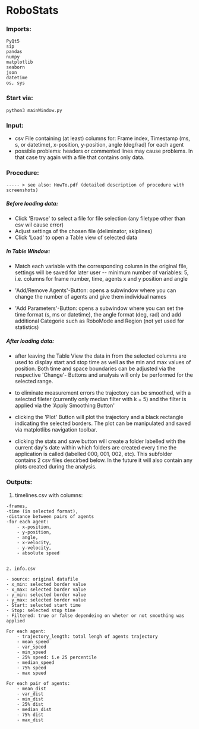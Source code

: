 # RoboStats

### Imports: 

    PyQt5
    sip
    pandas
    numpy
    matplotlib 
    seaborn
    json
    datetime
    os, sys
    
### Start via: 
    python3 mainWindow.py

### Input: 
   - csv File containing (at least) columns for: 
    Frame index, Timestamp (ms, s, or datetime), x-position, y-position, angle (deg/rad) for each agent
   - possible problems: headers or commented lines may cause problems. In that case try again with a file that contains only data.
    
### Procedure: 

    ----- > see also: HowTo.pdf (detailed description of procedure with screenshots)

   ##### Before loading data: 
    
   - Click 'Browse' to select a file for file selection (any filetype other than csv wil cause error)
   - Adjust settings of the chosen file (deliminator, skiplines)
   - Click 'Load' to open a Table view of selected data
    
   ##### In Table Window: 
    
   - Match each variable with the corresponding column in the original file, settings will be saved for later user
       -- minimum number of variables: 5, i.e. columns for frame number, time, agents x and y position and angle
    
   - 'Add/Remove Agents'-Button: opens a subwindow where you can change the number of agents and give them individual names
   - 'Add Parameters'-Button: opens a subwindow where you can set the time format (s, ms or datetime), the angle format (deg, rad)
       and add additional Categorie such as RoboMode and Region (not yet used for statistics)
       
   ##### After loading data: 
    
   - after leaving the Table View the data in from the selected columns are used to display start and stop time as well as the min and max values of position. Both time and space boundaries can be adjusted via the respective 'Change'- Buttons and analysis will only be performed for the selected range. 
    
   - to eliminate measurement errors the trajectory can be smoothed, with a selected fileter (currently only median filter with k = 5) and the filter is applied via the 'Apply Smoothing Button'
    
   - clicking the 'Plot' Button will plot the trajectory and a black rectangle indicating the selected borders. The plot can be manipulated and saved via matplotlibs navigation toolbar. 
    
   - clicking the stats and save button will create a folder labelled with the current day's date within which folders are created every time the application is called (labelled 000, 001, 002, etc). This subfolder contains 2 csv files descirbed below. In the future it will also contain any plots created during the analysis. 
    
    
### Outputs: 
   1. timelines.csv with columns: 

	-frames, 
	-time (in selected format), 
	-distance between pairs of agents 
	-for each agent: 
		- x-position, 
		- y-position, 
		- angle, 
		- x-velocity, 
		- y-velocity, 
		- absolute speed 
		
		
    2. info.csv
    
    - source: original datafile
    - x_min: selected border value
    - x_max: selected border value
    - y_min: selected border value
    - y_max: selected border value
    - Start: selected start time
    - Stop: selected stop time
    - Filtered: true or false dependeing on wheter or not smoothing was applied 

    For each agent:
	    - trajectory_length: total lengh of agents trajectory
	    - mean_speed
	    - var_speed
	    - min_speed
	    - 25% speed: i.e 25 percentile
	    - median_speed
	    - 75% speed
	    - max speed
	    
    For each pair of agents: 
	    - mean_dist
	    - var_dist
	    - min_dist
	    - 25% dist
	    - median_dist
	    - 75% dist
	    - max_dist


	
